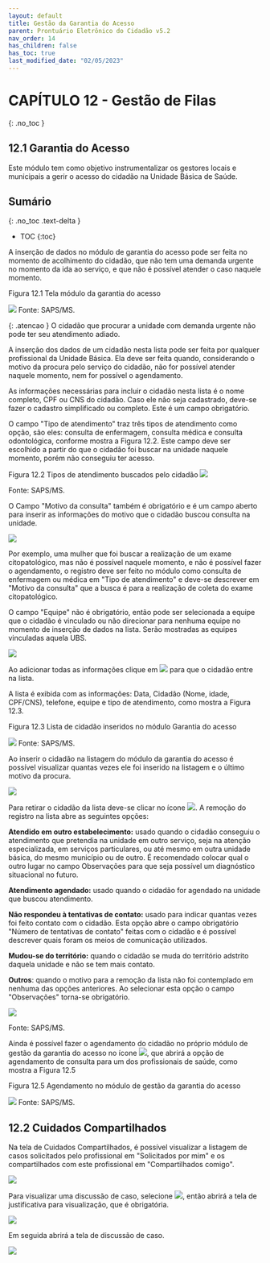 ```yaml
---
layout: default
title: Gestão da Garantia do Acesso
parent: Prontuário Eletrônico do Cidadão v5.2
nav_order: 14
has_children: false
has_toc: true
last_modified_date: "02/05/2023"
---
```



# CAPÍTULO 12 - Gestão de Filas
{: .no_toc }

## 12.1 Garantia do Acesso

Este módulo tem como objetivo instrumentalizar os gestores locais e municipais a gerir o acesso do cidadão na Unidade Básica de Saúde.

## Sumário
{: .no_toc .text-delta }

- TOC
{:toc}



A inserção de dados no módulo de garantia do acesso pode ser feita no momento de acolhimento do cidadão, que não tem uma demanda urgente no momento da ida ao serviço, e que não é possível atender o caso naquele momento.

Figura 12.1 Tela módulo da garantia do acesso

![](media/garantia_de_acesso_telainicial.png)
Fonte: SAPS/MS.



{: .atencao }
O cidadão que procurar a unidade com demanda urgente não pode ter seu atendimento adiado.


A inserção dos dados de um cidadão nesta lista pode ser feita por qualquer profissional da Unidade Básica. Ela deve ser feita quando, considerando o motivo da procura pelo serviço do cidadão, não for possível atender naquele momento, nem for possível o agendamento. 

As informações necessárias para incluir o cidadão nesta lista é o nome completo, CPF ou CNS do cidadão. Caso ele não seja cadastrado, deve-se fazer o cadastro simplificado ou completo. Este é um campo obrigatório.

O campo "Tipo de atendimento" traz três tipos de atendimento como opção, são eles: consulta de enfermagem, consulta médica e consulta odontológica, conforme mostra a Figura 12.2. Este campo deve ser escolhido a partir do que o cidadão foi buscar na unidade naquele momento, porém não conseguiu ter acesso. 

Figura 12.2 Tipos de atendimento buscados pelo cidadão
![](media/garantia_de_acesso_tipoconsulta.png)

Fonte: SAPS/MS.


O Campo "Motivo da consulta" também é obrigatório e é um campo aberto para inserir as informações do motivo que o cidadão buscou consulta na unidade.

![](media/garantia_de_acesso_motivo.png)


Por exemplo, uma mulher que foi buscar a realização de um exame citopatológico, mas não é possível naquele momento, e não é possível fazer o agendamento, o registro deve ser feito no módulo como consulta de enfermagem ou médica em "Tipo de atendimento" e deve-se descrever em "Motivo da consulta" que a busca é para a realização de coleta do exame citopatológico. 

O campo "Equipe" não é obrigatório, então pode ser selecionada a equipe que o cidadão é vinculado ou não direcionar para nenhuma equipe no momento de inserção de dados na lista. Serão mostradas as equipes vinculadas aquela UBS.

![](media/garantia_de_acesso_equipe.png)


Ao adicionar todas as informações clique em ![](media/garantiaenviar.PNG) para que o cidadão entre na lista. 

A lista é exibida com as informações: Data, Cidadão (Nome, idade, CPF/CNS), telefone, equipe e tipo de atendimento, como mostra a Figura 12.3.

Figura 12.3 Lista de cidadão inseridos no módulo Garantia do acesso

![](media/garantia_lista.PNG)
Fonte: SAPS/MS.


Ao inserir o cidadão na listagem do módulo da garantia do acesso é possível visualizar quantas vezes ele foi inserido na listagem e o último motivo da procura.

![](media/garantia_quantidadelista.PNG)


Para retirar o cidadão da lista deve-se clicar no ícone ![](media/garantia_removerdalista.png). A remoção do registro na lista abre as seguintes opções:

**Atendido em outro estabelecimento:** usado quando o cidadão conseguiu o atendimento que pretendia na unidade em outro serviço, seja na atenção especializada, em serviços particulares, ou até mesmo em outra unidade básica, do mesmo município ou de outro. É recomendado colocar qual o outro lugar no campo Observações para que seja possível um diagnóstico situacional no futuro.

**Atendimento agendado:** usado quando o cidadão for agendado na unidade que buscou atendimento.

**Não respondeu à tentativas de contato:** usado para indicar quantas vezes foi feito contato com o cidadão. Esta opção abre o campo obrigatório "Número de tentativas de contato" feitas com o cidadão e é possível descrever quais foram os meios de comunicação utilizados. 

**Mudou-se do território:** quando o cidadão se muda do território adstrito daquela unidade e não se tem mais contato.

**Outros**: quando o motivo para a remoção da lista não foi contemplado em nenhuma das opções anteriores. Ao selecionar esta opção o campo "Observações" torna-se obrigatório.

![](media/garantia_removerlistamotivo.png)

Fonte: SAPS/MS.

Ainda é possível fazer o agendamento do cidadão no próprio módulo de gestão da garantia do acesso no ícone ![](media/garantia_agendarconsulta.png), que abrirá a opção de agendamento de consulta para um dos profissionais de saúde, como mostra a Figura 12.5

Figura 12.5 Agendamento no módulo de gestão da garantia do acesso

![](media/garantia_agendarconsulta2.png)
Fonte: SAPS/MS.

## 12.2 Cuidados Compartilhados 

Na tela de Cuidados Compartilhados, é possível visualizar a listagem de casos solicitados pelo profissional em "Solicitados por mim" e os compartilhados com este profissional em "Compartilhados comigo".

![](media/cuidadoscompartilhados.png)

Para visualizar uma discussão de caso, selecione ![](media/cuidadoscompartilhados_visualizarcaso.png), então abrirá a tela de justificativa para visualização, que é obrigatória.

![](media/cuidadoscompartilhados_jutificativa.png)

Em seguida abrirá a tela de discussão de caso.

![](media/cuidadoscompartilhados_discussao.png)